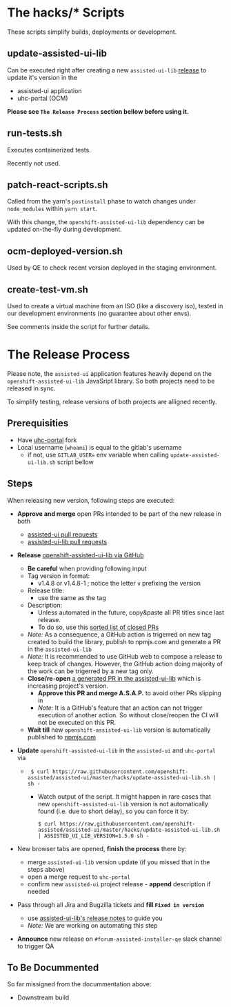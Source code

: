 # The hacks/* Scripts

These scripts simplify builds, deployments or development.

## update-assisted-ui-lib
Can be executed right after creating a new `assisted-ui-lib` [release](https://github.com/openshift-assisted/assisted-ui-lib/releases) to update it's version in the
- assisted-ui application
- uhc-portal (OCM)

**Please see `The Release Process` section bellow before using it.**

## run-tests.sh
Executes containerized tests.

Recently not used.

## patch-react-scripts.sh
Called from the yarn's `postinstall` phase to watch changes under `node_modules` within `yarn start`.

With this change, the `openshift-assisted-ui-lib` dependency can be updated on-the-fly during development.

## ocm-deployed-version.sh
Used by QE to check recent version deployed in the staging environment.

## create-test-vm.sh
Used to create a virtual machine from an ISO (like a discovery iso), tested in our development environments (no guarantee about other envs).

See comments inside the script for further details.

# The Release Process
Please note, the `assisted-ui` application features heavily depend on the `openshift-assisted-ui-lib` JavaSript library. So both projects need to be released in sync.

To simplify testing, release versions of both projects are alligned recently.

## Prerequisities
- Have [uhc-portal](https://gitlab.cee.redhat.com/service/uhc-portal) fork
- Local username (`whoami`) is equal to the gitlab's username
  - if not, use `GITLAB_USER=` env variable when calling `update-assisted-ui-lib.sh` script bellow
## Steps

When releasing new version, following steps are executed:
- **Approve and merge** open PRs intended to be part of the new release in both
  - [assisted-ui pull requests](https://github.com/openshift-assisted/assisted-ui/pulls)
  - [assisted-ui-lib pull requests](https://github.com/openshift-assisted/assisted-ui-lib/pulls)

- **Release** [openshift-assisted-ui-lib via GitHub](https://github.com/openshift-assisted/assisted-ui-lib/releases/new)
  - **Be careful** when providing following input
  - Tag version in format:
    - v1.4.8 or v1.4.8-1 ; notice the letter `v` prefixing the version
  - Release title:
    - use the same as the tag
  - Description:
    - Unless automated in the future, copy&paste all PR titles since last release.
    - To do so, use this [sorted list of closed PRs](https://github.com/openshift-assisted/assisted-ui-lib/pulls?q=is%3Apr+is%3Aclosed+sort%3Aupdated-desc)
  - *Note:* As a consequence, a GitHub action is trigerred on new tag created to build the library, publish to npmjs.com and generate a PR in the `assisted-ui-lib`
  - *Note:* It is recommended to use GitHub web to compose a release to keep track of changes. However, the GitHub action doing majority of the work can be trigerred by a new tag only.
  - **Close/re-open** [a generated PR in the assisted-ui-lib](https://github.com/openshift-assisted/assisted-ui-lib/pulls) which is increasing project's version.
    - **Approve this PR and merge A.S.A.P.** to avoid other PRs slipping in
    - *Note:* It is a GitHub's feature that an action can not trigger execution of another action. So without close/reopen the CI will not be executed on this PR.
  - **Wait till** new `openshift-assisted-ui-lib` version is automatically published to [npmjs.com](https://www.npmjs.com/package/openshift-assisted-ui-lib)

- **Update** `openshift-assisted-ui-lib` in the `assisted-ui` and `uhc-portal` via
  - ```
     $ curl https://raw.githubusercontent.com/openshift-assisted/assisted-ui/master/hacks/update-assisted-ui-lib.sh | sh -
    ```
    - Watch output of the script. It might happen in rare cases that new `openshift-assisted-ui-lib` version is not automatically found (i.e. due to short delay), so you can force it by:
      ```
      $ curl https://raw.githubusercontent.com/openshift-assisted/assisted-ui/master/hacks/update-assisted-ui-lib.sh | ASSISTED_UI_LIB_VERSION=1.5.0 sh -
      ```
- New browser tabs are opened, **finish the process** there by:
  - merge `assisted-ui-lib` version update (if you missed that in the steps above)
  - open a merge request to `uhc-portal`
  - confirm new `assisted-ui` project release - **append** description if needed
- Pass through all Jira and Bugzilla tickets and **fill `Fixed in version`**
  - use [assisted-ui-lib's release notes](https://github.com/openshift-assisted/assisted-ui-lib/releases) to guide you
  - *Note:* We are working on automating this step

- **Announce** new release on `#forum-assisted-installer-qe` slack channel to trigger QA

## To Be Docummented
So far missigned from the docummentation above:
- Downstream build
